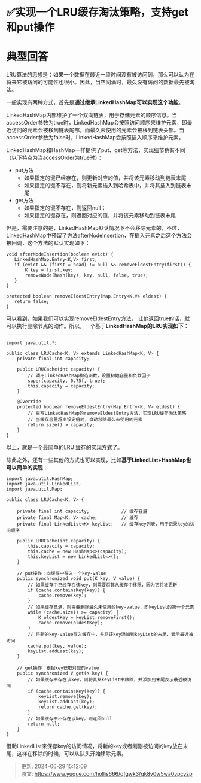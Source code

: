 # ✅实现一个LRU缓存淘汰策略，支持get和put操作

# 典型回答


LRU算法的思想是：如果一个数据在最近一段时间没有被访问到，那么可以认为在将来它被访问的可能性也很小。因此，当空间满时，最久没有访问的数据最先被淘汰。



一般实现有两种方式，首先是**通过继承LinkedHashMap可以实现这个功能**。



LinkedHashMap内部维护了一个双向链表，用于存储元素的顺序信息。当accessOrder参数为true时，LinkedHashMap会按照访问顺序来维护元素，即最近访问的元素会被移到链表尾部，而最久未使用的元素会被移到链表头部。当accessOrder参数为false时，LinkedHashMap会按照插入顺序来维护元素。





LinkedHashMap和HashMap一样提供了put、get等方法，实现细节稍有不同（以下特点为当accessOrder为true时）：



+ put方法：
    - 如果指定的键已经存在，则更新对应的值，并将该元素移动到链表末尾
    - 如果指定的键不存在，则将新元素插入到哈希表中，并将其插入到链表末尾
+ get方法：
    - 如果指定的键不存在，则返回null；
    - 如果指定的键存在，则返回对应的值，并将该元素移动到链表末尾



但是，需要注意的是，LinkedHashMap默认情况下不会移除元素的，不过，LinkedHashMap中预留了方法afterNodeInsertion，在插入元素之后这个方法会被回调，这个方法的默认实现如下：



```plain
void afterNodeInsertion(boolean evict) { 
   LinkedHashMap.Entry<K,V> first;
   if (evict && (first = head) != null && removeEldestEntry(first)) {
       K key = first.key;
       removeNode(hash(key), key, null, false, true);
   }
}

protected boolean removeEldestEntry(Map.Entry<K,V> eldest) {
   return false;
}
```



可以看到，如果我们可以实现removeEldestEntry方法， 让他返回true的话，就可以执行删除节点的动作。所以，一个基于**LinkedHashMap的LRU实现如下：**

****

```plain
import java.util.*;

public class LRUCache<K, V> extends LinkedHashMap<K, V> {
    private final int capacity;

    public LRUCache(int capacity) {
        // 调用LinkedHashMap构造函数，设置初始容量和负载因子
        super(capacity, 0.75f, true);
        this.capacity = capacity;
    }

    @Override
    protected boolean removeEldestEntry(Map.Entry<K, V> eldest) {
        // 重写LinkedHashMap的removeEldestEntry方法，实现LRU缓存淘汰策略
        // 当缓存容量超出设定值时，自动移除最久未使用的元素
        return size() > capacity;
    }
}
```



以上，就是一个最简单的LRU 缓存的实现方式了。



除此之外，还有一些其他的方式也可以实现，比如**基于LinkedList+HashMap也可以简单的实现**：



```plain
import java.util.HashMap;
import java.util.LinkedList;
import java.util.Map;

public class LRUCache<K, V> {

    private final int capacity;            // 缓存容量
    private final Map<K, V> cache;         // 缓存
    private final LinkedList<K> keyList;   // 缓存key列表，用于记录key的访问顺序

    public LRUCache(int capacity) {
        this.capacity = capacity;
        this.cache = new HashMap<>(capacity);
        this.keyList = new LinkedList<>();
    }

    // put操作：向缓存中存入一个key-value
    public synchronized void put(K key, V value) {
        // 如果缓存中已经存在该key，则需要将其从缓存中移除，因为它将被更新
        if (cache.containsKey(key)) {
            cache.remove(key);
        }
        // 如果缓存已满，则需要删除最久未使用的key-value，即keyList的第一个元素
        while (cache.size() >= capacity) {
            K oldestKey = keyList.removeFirst();
            cache.remove(oldestKey);
        }
        // 将新的key-value存入缓存中，并将该key添加到keyList的末尾，表示最近被访问
        cache.put(key, value);
        keyList.addLast(key);
    }

    // get操作：根据key获取对应的value
    public synchronized V get(K key) {
        // 如果缓存中存在该key，则将其从keyList中移除，并添加到末尾表示最近被访问
        if (cache.containsKey(key)) {
            keyList.remove(key);
            keyList.addLast(key);
            return cache.get(key);
        }
        // 如果缓存中不存在该key，则返回null
        return null;
    }
}

```



借助LinkedList来保存key的访问情况，将新的key或者刚刚被访问的key放在末尾，这样在移除的时候，可以从队头开始移除元素。



> 更新: 2024-06-29 15:12:09  
> 原文: <https://www.yuque.com/hollis666/qfgwk3/qk8y0w5wa0vpcyzp>